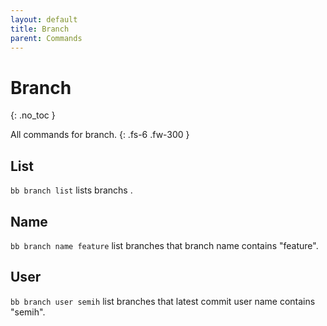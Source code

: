 ```yaml
---
layout: default
title: Branch
parent: Commands
---
```


# Branch
{: .no_toc }

All commands for branch.
{: .fs-6 .fw-300 }

## List
`bb branch list` lists branchs .

## Name
`bb branch name feature` list branches that branch name contains "feature".

## User
`bb branch user semih` list branches that latest commit user name contains "semih".